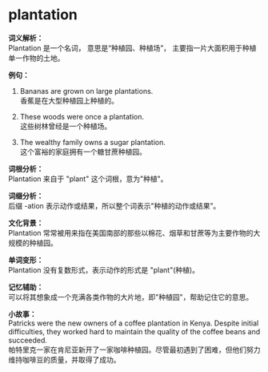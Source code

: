 # plantation

**词义解析：**  
Plantation 是一个名词， 意思是“种植园、种植场”， 主要指一片大面积用于种植单一作物的土地。

  

**例句：**

  

1.  Bananas are grown on large plantations.  
    香蕉是在大型种植园上种植的。
    
      
    
2.  These woods were once a plantation.  
    这些树林曾经是一个种植场。
    
      
    
3.  The wealthy family owns a sugar plantation.  
    这个富裕的家庭拥有一个糖甘蔗种植园。
    
      
    

  

**词根分析：**  
Plantation 来自于 "plant" 这个词根，意为"种植"。

  

**词缀分析：**  
后缀 -ation 表示动作或结果，所以整个词表示"种植的动作或结果”。

  

**文化背景：**  
Plantation 常常被用来指在美国南部的那些以棉花、烟草和甘蔗等为主要作物的大规模的种植园。

  

**单词变形：**  
Plantation 没有复数形式，表示动作的形式是 "plant"(种植)。

  

**记忆辅助：**  
可以将其想象成一个充满各类作物的大片地，即"种植园"，帮助记住它的意思。

  

**小故事：**  
Patricks were the new owners of a coffee plantation in Kenya. Despite initial difficulties, they worked hard to maintain the quality of the coffee beans and succeeded.  
帕特里克一家在肯尼亚新开了一家咖啡种植园。尽管最初遇到了困难，但他们努力维持咖啡豆的质量，并取得了成功。
